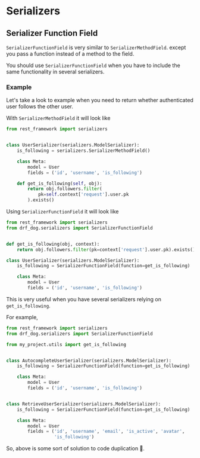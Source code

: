 # Serializers

## Serializer Function Field

`SerializerFunctionField` is very similar to `SerializerMethodField`. except
you pass a function instead of a method to the field.

You should use `SerializerFunctionField` when you have to include the same 
functionality in several serializers.

### Example

Let's take a look to example when you need to return whether
authenticated user follows the other user.

With `SerializerMethodField` it will look like

```python
from rest_framework import serializers


class UserSerializer(serializers.ModelSerializer):
    is_following = serializers.SerializerMethodField()

    class Meta:
        model = User
        fields = ('id', 'username', 'is_following')

    def get_is_following(self, obj):
        return obj.followers.filter(
            pk=self.context['request'].user.pk
        ).exists()
```

Using `SerializerFunctionField` it will look like

```python
from rest_framework import serializers
from drf_dog.serializers import SerializerFunctionField


def get_is_following(obj, context):
    return obj.followers.filter(pk=context['request'].user.pk).exists()

class UserSerializer(serializers.ModelSerializer):
    is_following = SerializerFunctionField(function=get_is_following)

    class Meta:
        model = User
        fields = ('id', 'username', 'is_following')
```

This is very useful when you have several serializers relying on `get_is_following`.

For example,

```python
from rest_framework import serializers
from drf_dog.serializers import SerializerFunctionField

from my_project.utils import get_is_following


class AutocompleteUserSerializer(serializers.ModelSerializer):
    is_following = SerializerFunctionField(function=get_is_following)

    class Meta:
        model = User
        fields = ('id', 'username', 'is_following')


class RetrieveUserSerializer(serializers.ModelSerializer):
    is_following = SerializerFunctionField(function=get_is_following)

    class Meta:
        model = User
        fields = ('id', 'username', 'email', 'is_active', 'avatar', 
                  'is_following')
```

So, above is some sort of solution to code duplication :tada:.
